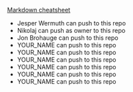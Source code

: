  
[Markdown cheatsheet](https://github.com/adam-p/markdown-here/wiki/Markdown-Cheatsheet)

* Jesper Wermuth can push to this repo
* Nikolaj can push as owner to this repo
* Jon Brohauge can push to this repo
* YOUR_NAME can push to this repo
* YOUR_NAME can push to this repo
* YOUR_NAME can push to this repo
* YOUR_NAME can push to this repo
* YOUR_NAME can push to this repo
* YOUR_NAME can push to this repo
